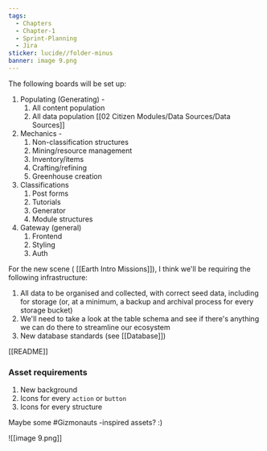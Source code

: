 ```yaml
---
tags:
  - Chapters
  - Chapter-1
  - Sprint-Planning
  - Jira
sticker: lucide//folder-minus
banner: image 9.png
---
```

The following boards will be set up:
1. Populating (Generating) - 
	1. All content population
	2. All data population [[02 Citizen Modules/Data Sources/Data Sources]]
2. Mechanics -
	1. Non-classification structures
	2. Mining/resource management
	3. Inventory/items 
	4. Crafting/refining
	5. Greenhouse creation
3. Classifications
	1. Post forms
	2. Tutorials
	3. Generator
	4. Module structures
4. Gateway (general)
	1. Frontend
	2. Styling
	3. Auth

For the new scene ( [[Earth Intro Missions]]), I think we'll be requiring the following infrastructure:
1. All data to be organised and collected, with correct seed data, including for storage (or, at a minimum, a backup and archival process for every storage bucket)
2. We'll need to take a look at the table schema and see if there's anything we can do there to streamline our ecosystem
3. New database standards (see [[Database]])

[[README]]
### Asset requirements
1. New background
2. Icons for every `action` or `button`
3. Icons for every structure

Maybe some #Gizmonauts -inspired assets? :)


![[image 9.png]]